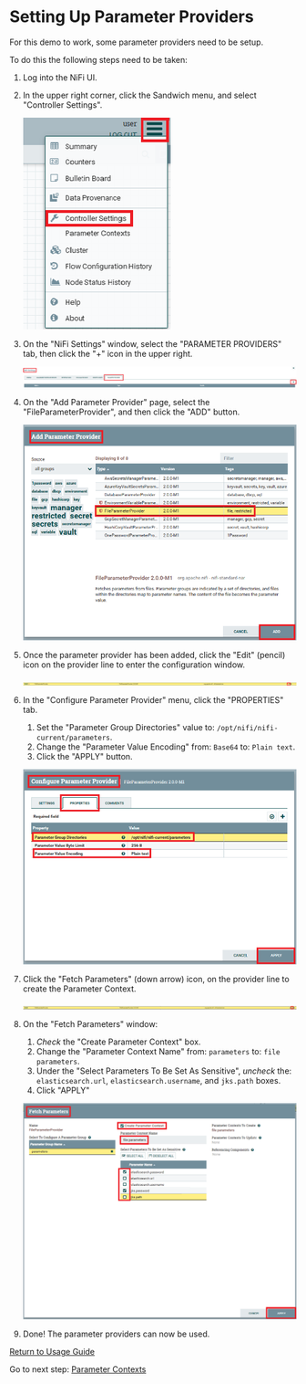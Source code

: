 # Setting Up Parameter Providers

For this demo to work, some parameter providers need to be setup.

To do this the following steps need to be taken:

1. Log into the NiFi UI.
2. In the upper right corner, click the Sandwich menu, and select "Controller Settings".

   ![controller-settings.png](screenshots/controller-settings.png)
3. On the "NiFi Settings" window, select the "PARAMETER PROVIDERS" tab, then click the "+" icon in the upper right.

   ![add-param-provider.png](screenshots/add-param-provider.png)
4. On the "Add Parameter Provider" page, select the "FileParameterProvider", and then click the "ADD" button.

   ![add-file-param-provider.png](screenshots/add-file-param-provider.png)
5. Once the parameter provider has been added, click the "Edit" (pencil) icon on the provider line to enter the
   configuration window.

   ![pencil-icon.png](screenshots/pencil-icon.png)
6. In the "Configure Parameter Provider" menu, click the "PROPERTIES" tab.
    1. Set the "Parameter Group Directories" value to: `/opt/nifi/nifi-current/parameters`.
    2. Change the "Parameter Value Encoding" from: `Base64` to: `Plain text`.
    3. Click the "APPLY" button.

   ![config-file-param-provider.png](screenshots/config-file-param-provider.png)
7. Click the "Fetch Parameters" (down arrow) icon, on the provider line to create the Parameter Context.

   ![fetch-params-icon.png](screenshots/fetch-params-icon.png)
8. On the "Fetch Parameters" window:
    1. _Check_ the "Create Parameter Context" box.
    2. Change the "Parameter Context Name" from: `parameters` to: `file parameters`.
    3. Under the "Select Parameters To Be Set As Sensitive", _uncheck_
       the: `elasticsearch.url`, `elasticsearch.username`, and `jks.path` boxes.
    4. Click "APPLY"

   ![fetch-parameters.png](screenshots/fetch-parameters.png)
9. Done! The parameter providers can now be used.

[Return to Usage Guide](../../README.md#usage)

Go to next step: [Parameter Contexts](../parameter-contexts/setup.md)
